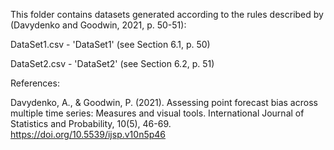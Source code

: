 This folder contains datasets generated according to the rules described by (Davydenko and Goodwin, 2021, p. 50-51):

DataSet1.csv - 'DataSet1' (see Section 6.1, p. 50)

DataSet2.csv - 'DataSet2' (see Section 6.2, p. 51)


References:

Davydenko, A., & Goodwin, P. (2021). Assessing point forecast bias across multiple time series: Measures and visual
tools. International Journal of Statistics and Probability, 10(5), 46-69. https://doi.org/10.5539/ijsp.v10n5p46
